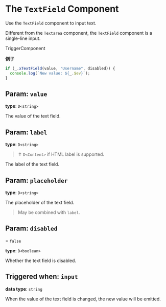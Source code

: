 <script setup>
import Kind from "helpers/kind.vue";
import Optional from "helpers/optional.vue";
</script>

# The `TextField` Component

Use the `TextField` component to input text.

Different from the `Textarea` component, the `TextField` component is a single-line input.

<Kind>TriggerComponent</Kind>

**例子**

```ts
if (_.xTextField(value, "Username", disabled)) {
  console.log(`New value: ${_.$ev}`);
}
```

## Param: `value`

**type**: `D<string>`

The value of the text field.

## Param: `label`

<Optional/>

**type**: `D<string>`

> ↑ `D<Content>` if HTML label is supported.

The label of the text field.

## Param: `placeholder`

<Optional/>

**type**: `D<string>`

The placeholder of the text field.

> May be combined with `label`.

## Param: `disabled`

<Optional/> = `false`

**type**: `D<boolean>`

Whether the text field is disabled.

## Triggered when: `input`

**data type**: `string`

When the value of the text field is changed, the new value will be emitted.
